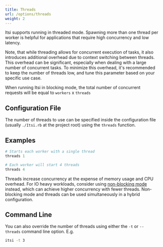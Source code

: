 ```yaml
---
title: Threads
url: /options/threads
weight: 2
---
```

Itsi supports running in threaded mode. Spawning more than one thread per worker is helpful for applications that require high concurrency and low latency.

Note, that while threading allows for concurrent execution of tasks, it also introduces additional overhead due to context switching between threads.
This overhead can be significant, especially when dealing with a large number of concurrent tasks.
To minimize this overhead, it's recommended to keep the number of threads low, and tune this parameter based on your specific use case.

When running Itsi in blocking mode, the total number of concurrent requests will be equal to `workers` x `threads`

## Configuration File
The number of threads to use can be specified inside the configuration file (usually `./Itsi.rb` at the project root)
using the `threads` function.

## Examples
```ruby {filename="Itsi.rb"}
# Starts each worker with a single thread
threads 1
```

```ruby {filename="Itsi.rb"}
# Each worker will start 4 threads
threads 4
```

Threads increase concurrency at the expense of memory usage and CPU overhead.
For IO heavy workloads, consider using [non-blocking mode](/options/fiber_scheduler) instead, which can achieve higher concurrency with fewer threads.
Non-blocking mode and threads can be used simultaneously in a hybrid configuration.

## Command Line
You can also override the number of threads using either the `-t` or `--threads` command line option.
E.g.

```bash
itsi -t 3
```
